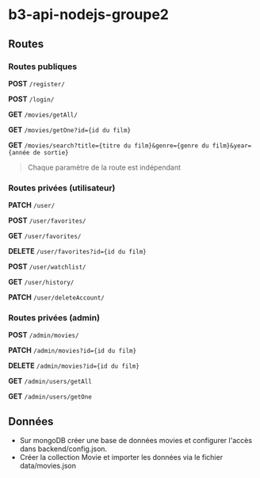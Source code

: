 # b3-api-nodejs-groupe2

## Routes
### Routes publiques

**POST** `/register/`

**POST** `/login/`

**GET** `/movies/getAll/`

**GET** `/movies/getOne?id={id du film}`

**GET** `/movies/search?title={titre du film}&genre={genre du film}&year={année de sortie}`

> Chaque paramètre de la route est indépendant

### Routes privées (utilisateur)

**PATCH** `/user/`

**POST** `/user/favorites/`

**GET** `/user/favorites/`

**DELETE** `/user/favorites?id={id du film}`

**POST** `/user/watchlist/`

**GET** `/user/history/`

**PATCH** `/user/deleteAccount/`

### Routes privées (admin)

**POST** `/admin/movies/`

**PATCH** `/admin/movies?id={id du film}`

**DELETE** `/admin/movies?id={id du film}`

**GET** `/admin/users/getAll`

**GET** `/admin/users/getOne`

## Données

- Sur mongoDB créer une base de données movies et configurer l'accès dans backend/config.json.
- Créer la collection Movie et importer les données via le fichier data/movies.json